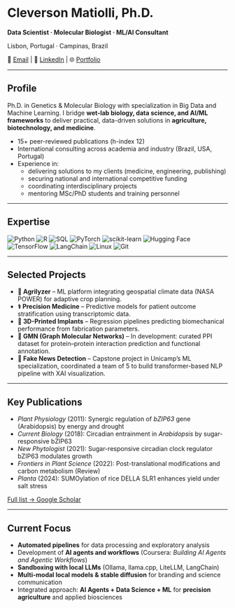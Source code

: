 # Cleverson Matiolli, Ph.D.

**Data Scientist · Molecular Biologist · ML/AI Consultant**

Lisbon, Portugal · Campinas, Brazil

📧 [Email](mailto:matiolli@gmail.com) | 🔗 [LinkedIn](https://linkedin.com/in/cleversonmatiolli) | 🌐 [Portfolio](https://matiollipt.github.io)

---

## Profile

Ph.D. in Genetics & Molecular Biology with specialization in Big Data and Machine Learning. I bridge **wet-lab biology, data science, and AI/ML frameworks** to deliver practical, data-driven solutions in **agriculture, biotechnology, and medicine**.

* 15+ peer-reviewed publications (h-index 12)
* International consulting across academia and industry (Brazil, USA, Portugal)
* Experience in:
  * delivering solutions to my clients (medicine, engineering, publishing)
  * securing national and international competitive funding
  * coordinating interdisciplinary projects
  * mentoring MSc/PhD students and training personnel

---

## Expertise

![Python](https://img.shields.io/badge/Python-3776AB?logo=python\&logoColor=white)
![R](https://img.shields.io/badge/R-276DC3?logo=r\&logoColor=white)
![SQL](https://img.shields.io/badge/SQL-336791?logo=postgresql\&logoColor=white)
![PyTorch](https://img.shields.io/badge/PyTorch-EE4C2C?logo=pytorch\&logoColor=white)
![scikit-learn](https://img.shields.io/badge/scikit--learn-F7931E?logo=scikitlearn\&logoColor=white)
![Hugging Face](https://img.shields.io/badge/HuggingFace-FFCC00?logo=huggingface\&logoColor=black)
![TensorFlow](https://img.shields.io/badge/TensorFlow-FF6F00?logo=tensorflow\&logoColor=white)
![LangChain](https://img.shields.io/badge/LangChain-0E76A8?logo=chainlink\&logoColor=white)
![Linux](https://img.shields.io/badge/Linux-FCC624?logo=linux\&logoColor=black)
![Git](https://img.shields.io/badge/Git-F05032?logo=git\&logoColor=white)

---

## Selected Projects

* **🌱 Agrilyzer** – ML platform integrating geospatial climate data (NASA POWER) for adaptive crop planning.
* **⚕️ Precision Medicine** – Predictive models for patient outcome stratification using transcriptomic data.
* **🦴 3D-Printed Implants** – Regression pipelines predicting biomechanical performance from fabrication parameters.
* **🔗 GMN (Graph Molecular Networks)** – In development: curated PPI dataset for protein–protein interaction prediction and functional annotation.
* **📰 Fake News Detection** – Capstone project in Unicamp’s ML specialization, coordinated a team of 5 to build transformer-based NLP pipeline with XAI visualization.

---

## Key Publications

* *Plant Physiology* (2011): Synergic regulation of *bZIP63* gene (Arabidopsis) by energy and drought
* *Current Biology* (2018): Circadian entrainment in *Arabidopsis* by sugar-responsive bZIP63
* *New Phytologist* (2021): Sugar-responsive circadian clock regulator bZIP63 modulates growth
* *Frontiers in Plant Science* (2022): Post-translational modifications and carbon metabolism (Review)
* *Planta* (2024): SUMOylation of rice DELLA SLR1 enhances yield under salt stress

[Full list → Google Scholar](https://scholar.google.com/citations?user=jk2GJNQAAAAJ&hl=en&authuser=2)

---

## Current Focus

* **Automated pipelines** for data processing and exploratory analysis
* Development of **AI agents and workflows** (Coursera: *Building AI Agents and Agentic Workflows*)
* **Sandboxing with local LLMs** (Ollama, llama.cpp, LiteLLM, LangChain)
* **Multi-modal local models & stable diffusion** for branding and science communication
* Integrated approach: **AI Agents + Data Science + ML** for **precision agriculture** and applied biosciences
